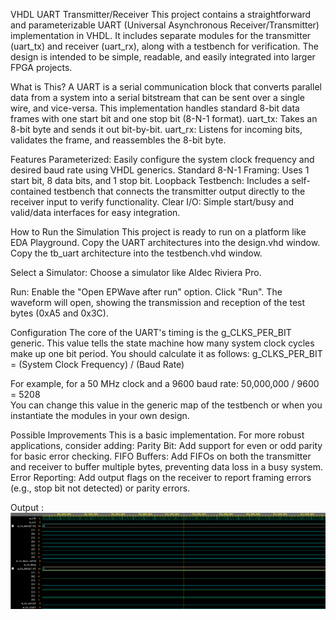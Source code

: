 VHDL UART Transmitter/Receiver
  This project contains a straightforward and parameterizable UART (Universal Asynchronous Receiver/Transmitter) implementation in VHDL. It includes separate modules for the transmitter       (uart_tx) and receiver (uart_rx), along with a testbench for verification.
  The design is intended to be simple, readable, and easily integrated into larger FPGA projects.


What is This?
  A UART is a serial communication block that converts parallel data from a system into a serial bitstream that can be sent over a single wire, and vice-versa. This implementation handles     standard 8-bit data frames with one start bit and one stop bit (8-N-1 format).
  uart_tx: Takes an 8-bit byte and sends it out bit-by-bit.
  uart_rx: Listens for incoming bits, validates the frame, and reassembles the 8-bit byte.

Features
  Parameterized: Easily configure the system clock frequency and desired baud rate using VHDL generics.
  Standard 8-N-1 Framing: Uses 1 start bit, 8 data bits, and 1 stop bit.
  Loopback Testbench: Includes a self-contained testbench that connects the transmitter output directly to the receiver input to verify functionality.
  Clear I/O: Simple start/busy and valid/data interfaces for easy integration.


How to Run the Simulation
  This project is ready to run on a platform like EDA Playground.
  Copy the UART architectures into the design.vhd window.
  Copy the tb_uart architecture into the testbench.vhd window.


Select a Simulator:
  Choose a simulator like Aldec Riviera Pro.


Run:
  Enable the "Open EPWave after run" option.
  Click "Run". The waveform will open, showing the transmission and reception of the test bytes (0xA5 and 0x3C).


Configuration
  The core of the UART's timing is the g_CLKS_PER_BIT generic. This value tells the state machine how many system clock cycles make up one bit period. You should calculate it as follows:
  g_CLKS_PER_BIT = (System Clock Frequency) / (Baud Rate)


For example, for a 50 MHz clock and a 9600 baud rate:
  50,000,000 / 9600 = 5208  
  You can change this value in the generic map of the testbench or when you instantiate the modules in your own design.

Possible Improvements
  This is a basic implementation. For more robust applications, consider adding:
  Parity Bit: Add support for even or odd parity for basic error checking.
  FIFO Buffers: Add FIFOs on both the transmitter and receiver to buffer multiple bytes, preventing data loss in a busy system.
  Error Reporting: Add output flags on the receiver to report framing errors (e.g., stop bit not detected) or parity errors.

  Output :
  ![UART Output](https://github.com/OmShirse/uart_controller/blob/194fb6b1d89c958a3ac8431dd6628b6d0e94cdbd/UART%20Output.png)
